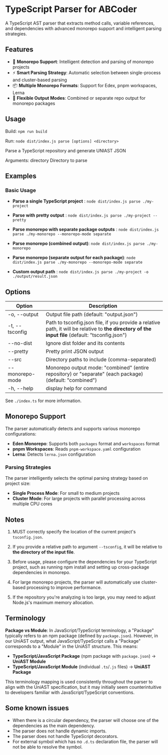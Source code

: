 # TypeScript Parser for ABCoder

A TypeScript AST parser that extracts method calls, variable references, and dependencies with advanced monorepo support and intelligent parsing strategies.

## Features

- 🚀 **Monorepo Support**: Intelligent detection and parsing of monorepo projects
- ⚡ **Smart Parsing Strategy**: Automatic selection between single-process and cluster-based parsing
- 📦 **Multiple Monorepo Formats**: Support for Edex, pnpm workspaces, Lerna
- 🎯 **Flexible Output Modes**: Combined or separate repo output for monorepo packages

## Usage

Build: `npm run build`

Run: `node dist/index.js parse [options] <directory>`

Parse a TypeScript repository and generate UNIAST JSON

Arguments:
directory Directory to parse

## Examples

### Basic Usage

- **Parse a single TypeScript project** : `node dist/index.js parse ./my-project`

- **Parse with pretty output** : `node dist/index.js parse ./my-project --pretty`

- **Parse monorepo with separate package outputs** : `node dist/index.js parse ./my-monorepo --monorepo-mode separate`

- **Parse monorepo (combined output)**: `node dist/index.js parse ./my-monorepo`
- **Parse monorepo (separate output for each package)**: `node dist/index.js parse ./my-monorepo --monorepo-mode separate`

- **Custom output path** : `node dist/index.js parse ./my-project -o ./output/result.json `

## Options

| Option                 | Description                                                                                                                                       |
| ---------------------- | ------------------------------------------------------------------------------------------------------------------------------------------------- |
| -o, --output <file>    | Output file path (default: "output.json")                                                                                                         |
| -t, --tsconfig <file>  | Path to tsconfig.json file, if you provide a relative path, it will be relative to **the directory of the input file** (default: "tsconfig.json") |
| --no-dist              | Ignore dist folder and its contents                                                                                                               |
| --pretty               | Pretty print JSON output                                                                                                                          |
| --src <dirs>           | Directory paths to include (comma-separated)                                                                                                      |
| --monorepo-mode <mode> | Monorepo output mode: "combined" (entire repository) or "separate" (each package) (default: "combined")                                           |
| -h, --help             | display help for command                                                                                                                          |

See `./index.ts` for more information.

## Monorepo Support

The parser automatically detects and supports various monorepo configurations:

- **Eden Monorepo**: Supports both `packages` format and `workspaces` format
- **pnpm Workspaces**: Reads `pnpm-workspace.yaml` configuration
- **Lerna**: Detects `lerna.json` configuration

### Parsing Strategies

The parser intelligently selects the optimal parsing strategy based on project size:

- **Single Process Mode**: For small to medium projects
- **Cluster Mode**: For large projects with parallel processing across multiple CPU cores

## Notes

1. MUST correctly specify the location of the current project's `tsconfig.json`.

2. If you provide a relative path to argument `--tsconfig`, it will be relative to **the directory of the input file**.

3. Before usage, please configure the dependencies for your TypeScript project, such as running npm install and setting up cross-package dependencies in monorepo.

4. For large monorepo projects, the parser will automatically use cluster-based processing to improve performance.

5. If the repository you're analyzing is too large, you may need to adjust Node.js's maximum memory allocation.

## Terminology

**Package vs Module**: In JavaScript/TypeScript terminology, a "Package" typically refers to an npm package (defined by `package.json`). However, in our UniAST output, what JavaScript/TypeScript calls a "Package" corresponds to a "Module" in the UniAST structure. This means:

- **TypeScript/JavaScript Package** (npm package with `package.json`) → **UniAST Module**
- **TypeScript/JavaScript Module** (individual `.ts`/`.js` files) → **UniAST Package**

This terminology mapping is used consistently throughout the parser to align with the UniAST specification, but it may initially seem counterintuitive to developers familiar with JavaScript/TypeScript conventions.

## Some known issues

- When there is a circular dependency, the parser will choose one of the dependencies as the main dependency.
- The parser does not handle dynamic imports.
- The parser does not handle TypeScript decorators.
- For external symbol which has no `.d.ts` declaration file, the parser will not be able to resolve the symbol.
